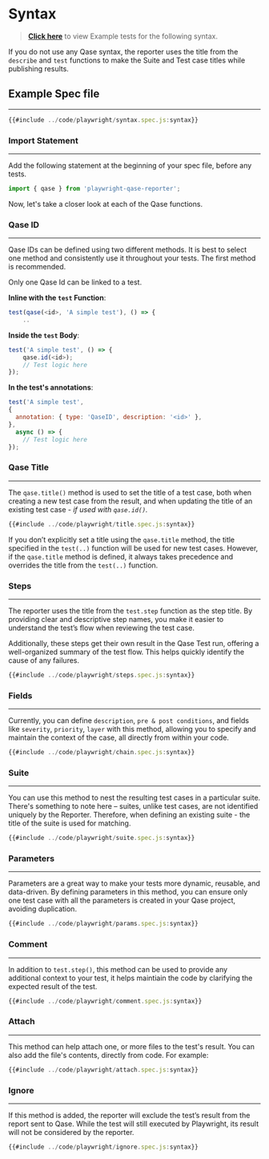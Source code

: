 # Syntax


> [**Click here**](https://github.com/cskmnrpt/qase-playwright/tree/main/tests/examples) to view Example tests for the following syntax.


If you do not use any Qase syntax, the reporter uses the title from the `describe` and `test` functions to make the Suite and Test case titles while publishing results.


## Example Spec file
---
```javascript
{{#include ../code/playwright/syntax.spec.js:syntax}}
```


### Import Statement
---
Add the following statement at the beginning of your spec file, before any tests.

```javascript
import { qase } from 'playwright-qase-reporter';
```
Now, let's take a closer look at each of the Qase functions.


 
### Qase ID
---

Qase IDs can be defined using two different methods. It is best to select one method and consistently use it throughout your tests. The first method is recommended.

Only one Qase Id can be linked to a test. 

**Inline with the `test` Function**: 

```javascript
test(qase(<id>, 'A simple test'), () => {
    ..
```

**Inside the `test` Body**: 

```javascript
test('A simple test', () => {
    qase.id(<id>);
    // Test logic here
});
```

**In the test's annotations**:

```js
test('A simple test',
{
  annotation: { type: 'QaseID', description: '<id>' },
},
  async () => {
    // Test logic here
});
```


### Qase Title
--- 

The `qase.title()` method is used to set the title of a test case, both when creating a new test case from the result, and when updating the title of an existing test case - *if used with `qase.id()`.*

```javascript
{{#include ../code/playwright/title.spec.js:syntax}}
```

If you don’t explicitly set a title using the `qase.title` method, the title specified in the `test(..)` function will be used for new test cases. However, if the `qase.title` method is defined, it always takes precedence and overrides the title from the `test(..)` function.



### Steps
--- 

The reporter uses the title from the `test.step` function as the step title. By providing clear and descriptive step names, you make it easier to understand the test’s flow when reviewing the test case.

Additionally, these steps get their own result in the Qase Test run, offering a well-organized summary of the test flow. This helps quickly identify the cause of any failures.

```javascript
{{#include ../code/playwright/steps.spec.js:syntax}}
```


### Fields
---

Currently, you can define `description`, `pre & post conditions`, and fields like `severity`, `priority`, `layer` with this method, allowing you to specify and maintain the context of the case, all directly from within your code. 

```javascript
{{#include ../code/playwright/chain.spec.js:syntax}}
```


### Suite 
---

You can use this method to nest the resulting test cases in a particular suite. There's something to note here – suites, unlike test cases, are not identified uniquely by the Reporter. Therefore, when defining an existing suite - the title of the suite is used for matching.

```js
{{#include ../code/playwright/suite.spec.js:syntax}}
```


### Parameters
---
Parameters are a great way to make your tests more dynamic, reusable, and data-driven. By defining parameters in this method, you can ensure only one test case with all the parameters is created in your Qase project, avoiding duplication.


```javascript
{{#include ../code/playwright/params.spec.js:syntax}}
```


### Comment
---
In addition to `test.step()`, this method can be used to provide any additional context to your test, it helps maintiain the code by clarifying the expected result of the test.

```js
{{#include ../code/playwright/comment.spec.js:syntax}}
```


### Attach
---
This method can help attach one, or more files to the test's result. You can also add the file's contents, directly from code. For example: 

```js
{{#include ../code/playwright/attach.spec.js:syntax}}
```


### Ignore
---
If this method is added, the reporter will exclude the test’s result from the report sent to Qase. While the test will still executed by Playwright, its result will not be considered by the reporter.

```js
{{#include ../code/playwright/ignore.spec.js:syntax}}
```
